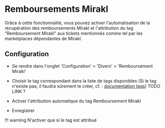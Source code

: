 # Remboursements Mirakl

Grâce à cette fonctionnalité, vous pouvez activer l'automatisation de la récupération des remboursements Mirakl et l'attribution du tag "Remboursement Mirakl" aux tickets mentionnés comme tel par les marketplaces dépendantes de Mirakl.

## Configuration

* Se rendre dans l'onglet 'Configuration' > 'Divers' > 'Remboursement Mirakl'

* Choisir le tag correspondant dans la liste de tags disponibles (Si le tag n'existe pas, il faudra sûrement le créer, cf. : [documentation tags](/doc/user-doc/docs/fonctionnalités/tags.md)) TODO LINK ?

* Activer l'attribution automatique du tag Remboursement Mirakl

* Enregistrer

!!! warning
    N'activer que si le tag est attribué
